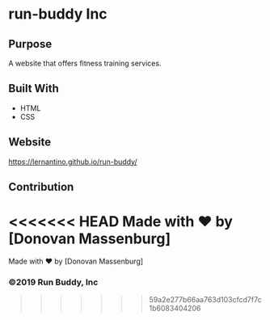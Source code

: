 # run-buddy Inc

## Purpose
A website that offers fitness training services.

## Built With
* HTML
* CSS

## Website
https://lernantino.github.io/run-buddy/

## Contribution
<<<<<<< HEAD
Made with ❤️ by [Donovan Massenburg]
=======
Made with ❤️ by [Donovan Massenburg]

### ©️2019 Run Buddy, Inc
>>>>>>> 59a2e277b66aa763d103cfcd7f7c1b6083404206
